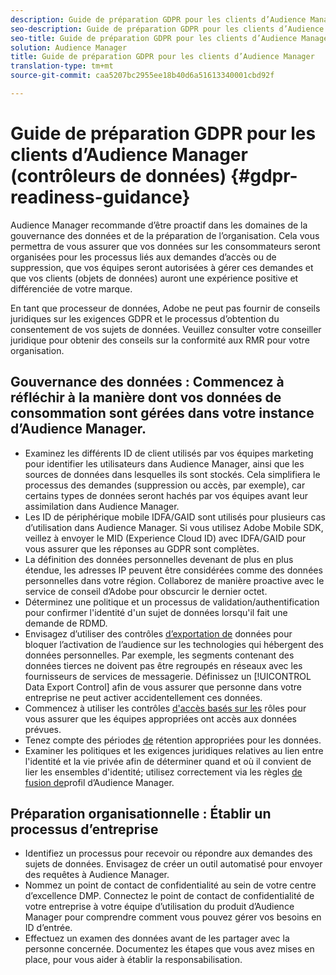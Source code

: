 ```yaml
---
description: Guide de préparation GDPR pour les clients d’Audience Manager
seo-description: Guide de préparation GDPR pour les clients d’Audience Manager
seo-title: Guide de préparation GDPR pour les clients d’Audience Manager
solution: Audience Manager
title: Guide de préparation GDPR pour les clients d’Audience Manager
translation-type: tm+mt
source-git-commit: caa5207bc2955ee18b40d6a51613340001cbd92f

---
```



# Guide de préparation GDPR pour les clients d’Audience Manager (contrôleurs de données) {#gdpr-readiness-guidance}

Audience Manager recommande d’être proactif dans les domaines de la gouvernance des données et de la préparation de l’organisation. Cela vous permettra de vous assurer que vos données sur les consommateurs seront organisées pour les processus liés aux demandes d’accès ou de suppression, que vos équipes seront autorisées à gérer ces demandes et que vos clients (objets de données) auront une expérience positive et différenciée de votre marque.

En tant que processeur de données, Adobe ne peut pas fournir de conseils juridiques sur les exigences GDPR et le processus d’obtention du consentement de vos sujets de données. Veuillez consulter votre conseiller juridique pour obtenir des conseils sur la conformité aux RMR pour votre organisation.

## Gouvernance des données : Commencez à réfléchir à la manière dont vos données de consommation sont gérées dans votre instance d’Audience Manager.

* Examinez les différents ID de client utilisés par vos équipes marketing pour identifier les utilisateurs dans Audience Manager, ainsi que les sources de données dans lesquelles ils sont stockés. Cela simplifiera le processus des demandes (suppression ou accès, par exemple), car certains types de données seront hachés par vos équipes avant leur assimilation dans Audience Manager.
* Les ID de périphérique mobile IDFA/GAID sont utilisés pour plusieurs cas d’utilisation dans Audience Manager. Si vous utilisez Adobe Mobile SDK, veillez à envoyer le MID (Experience Cloud ID) avec IDFA/GAID pour vous assurer que les réponses au GDPR sont complètes.
* La définition des données personnelles devenant de plus en plus étendue, les adresses IP peuvent être considérées comme des données personnelles dans votre région. Collaborez de manière proactive avec le service de conseil d’Adobe pour obscurcir le dernier octet.
* Déterminez une politique et un processus de validation/authentification pour confirmer l'identité d'un sujet de données lorsqu'il fait une demande de RDMD.
* Envisagez d’utiliser des contrôles [d’exportation de](../../features/data-export-controls.md) données pour bloquer l’activation de l’audience sur les technologies qui hébergent des données personnelles. Par exemple, les segments contenant des données tierces ne doivent pas être regroupés en réseaux avec les fournisseurs de services de messagerie. Définissez un [!UICONTROL Data Export Control] afin de vous assurer que personne dans votre entreprise ne peut activer accidentellement ces données.
* Commencez à utiliser les contrôles [d'accès basés sur les](../../features/administration/administration-overview.md) rôles pour vous assurer que les équipes appropriées ont accès aux données prévues.
* Tenez compte des périodes [de](../../faq/faq-privacy.md#data-retention-faq) rétention appropriées pour les données.
* Examiner les politiques et les exigences juridiques relatives au lien entre l'identité et la vie privée afin de déterminer quand et où il convient de lier les ensembles d'identité; utilisez correctement via les règles [de fusion de](../../features/profile-merge-rules/merge-rules-overview.md)profil d’Audience Manager.

## Préparation organisationnelle : Établir un processus d’entreprise

* Identifiez un processus pour recevoir ou répondre aux demandes des sujets de données. Envisagez de créer un outil automatisé pour envoyer des requêtes à Audience Manager.
* Nommez un point de contact de confidentialité au sein de votre centre d’excellence DMP. Connectez le point de contact de confidentialité de votre entreprise à votre équipe d’utilisation du produit d’Audience Manager pour comprendre comment vous pouvez gérer vos besoins en ID d’entrée.
* Effectuez un examen des données avant de les partager avec la personne concernée. Documentez les étapes que vous avez mises en place, pour vous aider à établir la responsabilisation.

